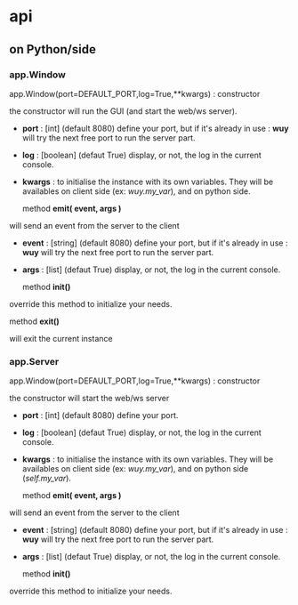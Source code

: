 # api

## on Python/side

### app.Window

  app.Window(port=DEFAULT_PORT,log=True,**kwargs) : constructor

the constructor will run the GUI (and start the web/ws server).
* **port** : [int] (default 8080) define your port, but if it's already in use : **wuy** will try the next free port to run the server part.
* **log** : [boolean] (defaut True) display, or not, the log in the current console.
* **kwargs** : to initialise the instance with its own variables. They will be availables on client side (ex: _wuy.my_var_), and on python side.

  method **emit( event, args )**

will send an event from the server to the client

* **event** : [string] (default 8080) define your port, but if it's already in use : **wuy** will try the next free port to run the server part.
* **args** : [list] (defaut True) display, or not, the log in the current console.

  method **init()**

override this method to initialize your needs.

  method **exit()**

will exit the current instance



### app.Server

  app.Window(port=DEFAULT_PORT,log=True,**kwargs) : constructor

the constructor will start the web/ws server
* **port** : [int] (default 8080) define your port.
* **log** : [boolean] (defaut True) display, or not, the log in the current console.
* **kwargs** : to initialise the instance with its own variables. They will be availables on client side (ex: _wuy.my_var_), and on python side (_self.my_var_).

  method **emit( event, args )**

will send an event from the server to the client

* **event** : [string] (default 8080) define your port, but if it's already in use : **wuy** will try the next free port to run the server part.
* **args** : [list] (defaut True) display, or not, the log in the current console.

  method **init()**

override this method to initialize your needs.
